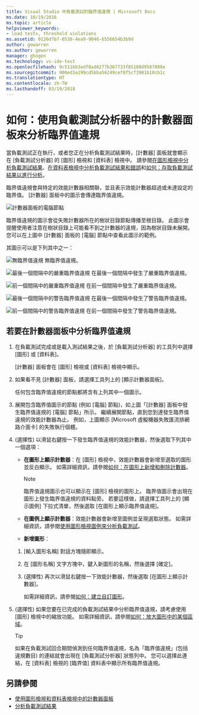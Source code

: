 ```yaml
---
title: Visual Studio 中負載測試的臨界值違規 | Microsoft Docs
ms.date: 10/19/2016
ms.topic: article
helpviewer_keywords:
- load tests, threshold violations
ms.assetid: 0126d7b7-0538-4ea9-9046-6556654b3b9d
author: gewarren
ms.author: gewarren
manager: ghogen
ms.technology: vs-ide-test
ms.openlocfilehash: 9c511bb3edf8ad8277b367733f85108d9587898e
ms.sourcegitcommit: 900ed1e299cd5bba56249cef8f5cf3981b10cb1c
ms.translationtype: HT
ms.contentlocale: zh-TW
ms.lasthandoff: 03/19/2018
---
```

# <a name="how-to-analyze-threshold-violations-using-the-counters-panel-in-load-test-analyzer"></a>如何：使用負載測試分析器中的計數器面板來分析臨界值違規

當負載測試正在執行，或者您正在分析負載測試結果時，[計數器] 面板就會顯示在 [負載測試分析器] 的 [圖形] 檢視和 [資料表] 檢視中。 請參閱[在圖形檢視中分析負載測試結果](../test/analyze-load-test-results-in-the-graphs-view.md)、[在資料表檢視中分析負載測試結果和錯誤](../test/analyze-load-test-results-and-errors-in-the-tables-view.md)和[如何：存取負載測試結果以進行分析](../test/how-to-access-load-test-results-for-analysis.md)。

 臨界值違規會與特定的效能計數器相關聯，並且表示效能計數器超過或未達設定的臨界值。 [計數器] 面板中的圖示會傳達臨界值違規。

 ![計數器面板的電腦節點](../test/media/ltest_compnode.png "LTest_CompNode")

 臨界值違規的圖示會從失敗計數器所在的樹狀目錄節點傳播至根目錄。 此圖示會提醒使用者注意在樹狀目錄上可能看不到之計數器的違規，因為樹狀目錄未展開。 您可以在上圖中 [計數器] 面板的 [電腦] 節點中查看此圖示的範例。

 其圖示可以是下列其中之一：

 ![無臨界值違規](../test/media/icon_ltest_1.gif "Icon_LTest_1") 無臨界值違規。

 ![最後一個間隔中的嚴重臨界值違規](../test/media/icon_ltest_2.gif "Icon_LTest_2") 在最後一個間隔中發生了嚴重臨界值違規。

 ![前一個間隔中的嚴重臨界值違規](../test/media/icon_ltest_3.gif "Icon_LTest_3") 在前一個間隔中發生了嚴重臨界值違規。

 ![最後一個間隔中的警告臨界值違規](../test/media/icon_ltest_4.gif "Icon_LTest_4") 在最後一個間隔中發生了警告臨界值違規。

 ![前一個間隔中的警告臨界值違規](../test/media/icon_ltest_5.gif "Icon_LTest_5") 在前一個間隔中發生了警告臨界值違規。

## <a name="to-analyze-threshold-violations-in-the-counters-panel"></a>若要在計數器面板中分析臨界值違規

1.  在負載測試完成或是載入測試結果之後，於 [負載測試分析器] 的工具列中選擇 [圖形] 或 [資料表]。

     [計數器] 面板會在 [圖形] 檢視或 [資料表] 檢視中顯示。

2.  如果看不見 [計數器] 面板，請選擇工具列上的 [顯示計數器面板]。

     任何包含臨界值違規的節點都將含有上列其中一個圖示。

3.  展開包含臨界值圖示的節點 (例如 [電腦] 節點)，如上圖「[計數器] 面板中發生臨界值違規的 [電腦] 節點」所示。 繼續展開節點，直到您到達發生臨界值違規的效能計數器為止。 例如，上圖顯示 [Microsoft 虛擬機器失敗匯流排網路介面卡] 的失敗執行個體。

4.  (選擇性) 以滑鼠右鍵按一下發生臨界值違規的效能計數器，然後選取下列其中一個選項：

    -   **在圖形上顯示計數器**：在 [圖形] 檢視中，效能計數器會新增至選取的圖形並反白顯示。 如需詳細資訊，請參閱[如何：在圖形上新增和刪除計數器](../test/how-to-add-and-delete-counters-on-graphs-in-load-test-results.md)。

        > [!NOTE]
        > 臨界值違規圖示也可以顯示在 [圖形] 檢視的圖形上。 臨界值圖示會出現在圖形上發生臨界值違規的資料點旁。 若要這樣做，請選擇工具列上的 [顯示圖例] 下拉式清單，然後選取 [在圖形上顯示臨界值違規]。

    -   **在圖例上顯示計數器**：效能計數器會新增至圖例並呈現選取狀態。 如需詳細資訊，請參閱[使用圖形檢視圖例來分析負載測試](../test/use-the-graphs-view-legend-to-analyze-load-tests.md)。

    -   **新增圖形**：

    1.  [輸入圖形名稱] 對話方塊隨即顯示。

    2.  在 [圖形名稱] 文字方塊中，鍵入新圖形的名稱，然後選擇 [確定]。

    3.  (選擇性) 再次以滑鼠右鍵按一下效能計數器，然後選取 [在圖形上顯示計數器]。

         如需詳細資訊，請參閱[如何：建立自訂圖形](../test/how-to-create-custom-graphs-in-load-test-results.md)。

5.  (選擇性) 如果您要在已完成的負載測試結果中分析臨界值違規，請考慮使用 [圖形] 檢視中的縮放功能。 如需詳細資訊，請參閱[如何：放大圖形中的某個區域](../test/how-to-zoom-in-on-a-region-of-the-graph-in-load-test-results.md)。

    > [!TIP]
    > 如果在負載測試回合期間偵測到任何臨界值違規，名為「臨界值違規」(包括違規數目) 的連結就會出現在 [負載測試分析器] 狀態列中。 您可以選擇此連結，在 [資料表] 檢視的 [臨界值] 資料表中顯示所有臨界值違規。

## <a name="see-also"></a>另請參閱

- [使用圖形檢視和資料表檢視中的計數器面板](../test/counters-panel-in-load-test-analyzer.md)
- [分析負載測試結果](../test/analyze-load-test-results-using-the-load-test-analyzer.md)